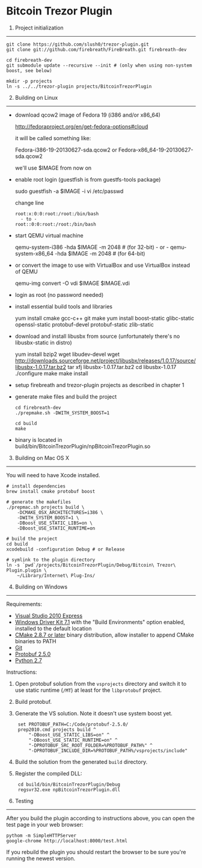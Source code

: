 Bitcoin Trezor Plugin
=====================

1. Project initialization
-------------------------

    git clone https://github.com/slush0/trezor-plugin.git
    git clone git://github.com/firebreath/FireBreath.git firebreath-dev

    cd firebreath-dev
    git submodule update --recursive --init # (only when using non-system boost, see below)

    mkdir -p projects
    ln -s ../../trezor-plugin projects/BitcoinTrezorPlugin


2. Building on Linux
--------------------

* download qcow2 image of Fedora 19 (i386 and/or x86_64)

    http://fedoraproject.org/en/get-fedora-options#cloud

  it will be called something like:

    Fedora-i386-19-20130627-sda.qcow2 or Fedora-x86_64-19-20130627-sda.qcow2

    we'll use $IMAGE from now on

* enable root login (guestfish is from guestfs-tools package)

    sudo guestfish -a $IMAGE -i vi /etc/passwd

    change line

      root:x:0:0:root:/root:/bin/bash
        - to -
      root::0:0:root:/root:/bin/bash

* start QEMU virtual machine

    qemu-system-i386 -hda $IMAGE -m 2048     # (for 32-bit)
      - or -
    qemu-system-x86_64 -hda $IMAGE -m 2048   # (for 64-bit)

* or convert the image to use with VirtualBox and use VirtualBox instead of QEMU

    qemu-img convert -O vdi $IMAGE $IMAGE.vdi

* login as root (no password needed)

* install essential build tools and libraries

    yum install cmake gcc-c++ git make
    yum install boost-static glibc-static openssl-static protobuf-devel protobuf-static zlib-static

* download and install libusbx from source (unfortunately there's no libusbx-static in distro)

    yum install bzip2 wget libudev-devel
    wget http://downloads.sourceforge.net/project/libusbx/releases/1.0.17/source/libusbx-1.0.17.tar.bz2
    tar xfj libusbx-1.0.17.tar.bz2
    cd libusbx-1.0.17
    ./configure
    make
    make install

* setup firebreath and trezor-plugin projects as described in chapter 1

* generate make files and build the project

      cd firebreath-dev
      ./prepmake.sh -DWITH_SYSTEM_BOOST=1

      cd build
      make

* binary is located in build/bin/BitcoinTrezorPlugin/npBitcoinTrezorPlugin.so

3. Building on Mac OS X
-----------------------

You will need to have Xcode installed.

    # install dependencies
    brew install cmake protobuf boost

    # generate the makefiles
    ./prepmac.sh projects build \
        -DCMAKE_OSX_ARCHITECTURES=i386 \
        -DWITH_SYSTEM_BOOST=1 \
        -DBoost_USE_STATIC_LIBS=on \
        -DBoost_USE_STATIC_RUNTIME=on

    # build the project
    cd build
    xcodebuild -configuration Debug # or Release

    # symlink to the plugin directory
    ln -s `pwd`/projects/BitcoinTrezorPlugin/Debug/Bitcoin\ Trezor\ Plugin.plugin \
        ~/Library/Internet\ Plug-Ins/

4. Building on Windows
----------------------

Requirements:

- [Visual Studio 2010 Express](http://www.microsoft.com/express/Downloads/)
- [Windows Driver Kit 7.1](http://www.microsoft.com/express/Downloads/)
  with the "Build Environments" option enabled, installed to the
  default location
- [CMake 2.8.7 or later](http://www.cmake.org/cmake/resources/software.html)
  binary distribution, allow installer to append CMake binaries to
  PATH
- [Git](http://msysgit.github.io/)
- [Protobuf 2.5.0](https://code.google.com/p/protobuf/downloads/detail?name=protobuf-2.5.0.zip&can=2&q=)
- [Python 2.7](http://python.org/download/)

Instructions:

1. Open protobuf solution from the `vsprojects` directory and switch
   it to use static runtime (`/MT`) at least for the `libprotobuf`
   project.
2. Build protobuf.
3. Generate the VS solution. Note it doesn't use system boost yet.

        set PROTOBUF_PATH=C:/Code/protobuf-2.5.0/
        prep2010.cmd projects build ^
            "-DBoost_USE_STATIC_LIBS=on" ^
            "-DBoost_USE_STATIC_RUNTIME=on" ^
            "-DPROTOBUF_SRC_ROOT_FOLDER=%PROTOBUF_PATH%" ^
            "-DPROTOBUF_INCLUDE_DIR=%PROTOBUF_PATH%/vsprojects/include"

4. Build the solution from the generated `build` directory.
5. Register the compiled DLL:

        cd build/bin/BitcoinTrezorPlugin/Debug
        regsvr32.exe npBitcoinTrezorPlugin.dll

5. Testing
----------

After you build the plugin according to instructions above, you can
open the test page in your web browser:

    pythom -m SimpleHTTPServer
    google-chrome http://localhost:8000/test.html

If you rebuild the plugin you should restart the browser to be sure
you're running the newest version.
